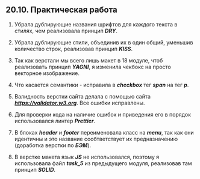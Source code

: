 ## **20.10. Практическая работа**

1. Убрала дублирующие названия шрифтов для каждого текста в стилях, чем реализовала принцип ***DRY***.

2. Убрала дублирующие стили, объединив их в один общий, уменьшив количество строк, реализовав принцип ***KISS***.

3. Так как верстали мы всего лишь макет в 18 модуле, чтоб реализовать принцип ***YAGNI***, я изменила чекбокс на просто векторное изображение.

4. Что касается семантики - исправила в ***checkbox*** тег ***span*** на тег ***p***.

5. Валидность верстки сайта делала с помощью сайта ***https://validator.w3.org***. Все ошибки исправлены.

6. Для проверки кода на наличие ошибок и приведения его в порядок использовался линтер ***Prettier***.

7. В блоках ***header*** и ***footer*** переименовала класс на ***menu***, так как они идентичны и это название сообтветствует их предназначению (доработка верстки по ***БЭМ***).

8. В верстке макета язык ***JS*** не использовался, поэтому я использовала файл ***task_5*** из предыдущего модуля, реализовав там принцип ***SOLID***.